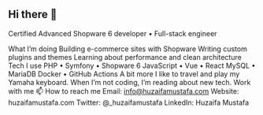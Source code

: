 ## Hi there 👋

Certified Advanced Shopware 6 developer • Full-stack engineer

What I’m doing
Building e-commerce sites with Shopware
Writing custom plugins and themes
Learning about performance and clean architecture
Tech I use
PHP • Symfony • Shopware 6
JavaScript • Vue • React
MySQL • MariaDB
Docker • GitHub Actions
A bit more
I like to travel and play my Yamaha keyboard.
When I’m not coding, I’m reading about new tech.
Work with me
📫 How to reach me
Email: info@huzaifamustafa.com
Website: huzaifamustafa.com
Twitter: @_huzaifamustafa
LinkedIn: Huzaifa Mustafa


<!--
**ziellayusof/ziellayusof** is a ✨ _special_ ✨ repository because its `README.md` (this file) appears on your GitHub profile.

Here are some ideas to get you started:

- 🔭 I’m currently working on ...
- 🌱 I’m currently learning ...
- 👯 I’m looking to collaborate on ...
- 🤔 I’m looking for help with ...
- 💬 Ask me about ...
- 📫 How to reach me: ...
- 😄 Pronouns: ...
- ⚡ Fun fact: ...
-->
